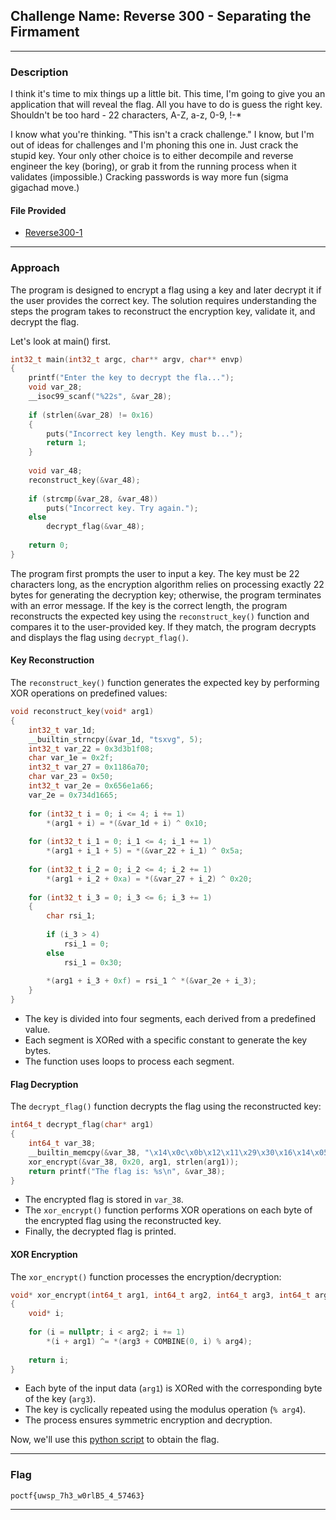 ## **Challenge Name: Reverse 300 - Separating the Firmament**  

---

### **Description**  

I think it's time to mix things up a little bit. This time, I'm going to give you an application that will reveal the flag. All you have to do is guess the right key. Shouldn't be too hard - 22 characters, A-Z, a-z, 0-9, !-*

I know what you're thinking. "This isn't a crack challenge." I know, but I'm out of ideas for challenges and I'm phoning this one in. Just crack the stupid key. Your only other choice is to either decompile and reverse engineer the key (boring), or grab it from the running process when it validates (impossible.) Cracking passwords is way more fun (sigma gigachad move.)

#### **File Provided**  
- [Reverse300-1](Resources/Reverse300-1)  

---

### **Approach**  

The program is designed to encrypt a flag using a key and later decrypt it if the user provides the correct key. The solution requires understanding the steps the program takes to reconstruct the encryption key, validate it, and decrypt the flag.  

Let's look at main() first.

```c
int32_t main(int32_t argc, char** argv, char** envp)
{
    printf("Enter the key to decrypt the fla...");
    void var_28;
    __isoc99_scanf("%22s", &var_28);
    
    if (strlen(&var_28) != 0x16)
    {
        puts("Incorrect key length. Key must b...");
        return 1;
    }
    
    void var_48;
    reconstruct_key(&var_48);
    
    if (strcmp(&var_28, &var_48))
        puts("Incorrect key. Try again.");
    else
        decrypt_flag(&var_48);
    
    return 0;
}
```

The program first prompts the user to input a key. The key must be 22 characters long, as the encryption algorithm relies on processing exactly 22 bytes for generating the decryption key; otherwise, the program terminates with an error message. If the key is the correct length, the program reconstructs the expected key using the `reconstruct_key()` function and compares it to the user-provided key. If they match, the program decrypts and displays the flag using `decrypt_flag()`.

#### Key Reconstruction

The `reconstruct_key()` function generates the expected key by performing XOR operations on predefined values:

```c
void reconstruct_key(void* arg1)
{
    int32_t var_1d;
    __builtin_strncpy(&var_1d, "tsxvg", 5);
    int32_t var_22 = 0x3d3b1f08;
    char var_1e = 0x2f;
    int32_t var_27 = 0x1186a70;
    char var_23 = 0x50;
    int32_t var_2e = 0x656e1a66;
    var_2e = 0x734d1665;
    
    for (int32_t i = 0; i <= 4; i += 1)
        *(arg1 + i) = *(&var_1d + i) ^ 0x10;
    
    for (int32_t i_1 = 0; i_1 <= 4; i_1 += 1)
        *(arg1 + i_1 + 5) = *(&var_22 + i_1) ^ 0x5a;
    
    for (int32_t i_2 = 0; i_2 <= 4; i_2 += 1)
        *(arg1 + i_2 + 0xa) = *(&var_27 + i_2) ^ 0x20;
    
    for (int32_t i_3 = 0; i_3 <= 6; i_3 += 1)
    {
        char rsi_1;
        
        if (i_3 > 4)
            rsi_1 = 0;
        else
            rsi_1 = 0x30;
        
        *(arg1 + i_3 + 0xf) = rsi_1 ^ *(&var_2e + i_3);
    }
}
```

- The key is divided into four segments, each derived from a predefined value.
- Each segment is XORed with a specific constant to generate the key bytes.
- The function uses loops to process each segment.

#### Flag Decryption

The `decrypt_flag()` function decrypts the flag using the reconstructed key:

```c
int64_t decrypt_flag(char* arg1)
{
    int64_t var_38;
    __builtin_memcpy(&var_38, "\x14\x0c\x0b\x12\x11\x29\x30\x16\x14\x05\x0f\x7d\x50\x12\x2f\x21\x1a\x2c\x39\x42\x12\x42\x51\x3c\x5c\x39\x42\x65\x71\x57\x54\x08", 0x20);
    xor_encrypt(&var_38, 0x20, arg1, strlen(arg1));
    return printf("The flag is: %s\n", &var_38);
}
```

- The encrypted flag is stored in `var_38`.
- The `xor_encrypt()` function performs XOR operations on each byte of the encrypted flag using the reconstructed key.
- Finally, the decrypted flag is printed.

#### XOR Encryption

The `xor_encrypt()` function processes the encryption/decryption:

```c
void* xor_encrypt(int64_t arg1, int64_t arg2, int64_t arg3, int64_t arg4)
{
    void* i;
    
    for (i = nullptr; i < arg2; i += 1)
        *(i + arg1) ^= *(arg3 + COMBINE(0, i) % arg4);
    
    return i;
}
```

- Each byte of the input data (`arg1`) is XORed with the corresponding byte of the key (`arg3`).
- The key is cyclically repeated using the modulus operation (`% arg4`).
- The process ensures symmetric encryption and decryption.

Now, we'll use this [python script](Resources/script.py) to obtain the flag.

---

### **Flag**  

`poctf{uwsp_7h3_w0rlB5_4_57463}`  

---